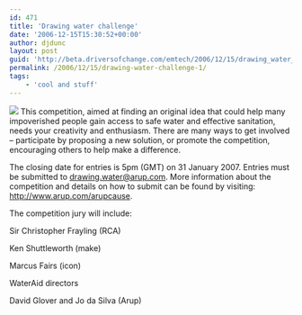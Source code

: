 ```yaml
---
id: 471
title: 'Drawing water challenge'
date: '2006-12-15T15:30:52+00:00'
author: djdunc
layout: post
guid: 'http://beta.driversofchange.com/emtech/2006/12/15/drawing_water_challenge_1/'
permalink: /2006/12/15/drawing-water-challenge-1/
tags:
    - 'cool and stuff'
---
```


[![](https://i0.wp.com/www.arup.com/_assets/_img/image9075.gif?w=50)](http://www.arup.com/landing.cfm?pageid=7847 "The Arup Cause  Arup") This competition, aimed at finding an original idea that could help many impoverished people gain access to safe water and effective sanitation, needs your creativity and enthusiasm. There are many ways to get involved – participate by proposing a new solution, or promote the competition, encouraging others to help make a difference.

The closing date for entries is 5pm (GMT) on 31 January 2007. Entries must be submitted to drawing.water@arup.com. More information about the competition and details on how to submit can be found by visiting: <http://www.arup.com/arupcause>.

The competition jury will include:

Sir Christopher Frayling (RCA)

Ken Shuttleworth (make)

Marcus Fairs (icon)

WaterAid directors

David Glover and Jo da Silva (Arup)